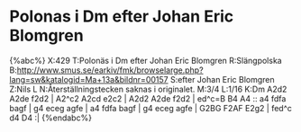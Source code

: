 # Polonas i Dm efter Johan Eric Blomgren

{%abc%}
X:429
T:Polonäs i Dm efter Johan Eric Blomgren
R:Slängpolska
B:http://www.smus.se/earkiv/fmk/browselarge.php?lang=sw&katalogid=Ma+13a&bildnr=00157
S:efter Johan Eric Blomgren
Z:Nils L
N:Återställningstecken saknas i originalet.
M:3/4
L:1/16
K:Dm
A2d2 A2de f2d2 | A2^c2 A2cd e2c2 | A2d2 A2de f2d2 | ed^c=B B4 A4 ::
a4 fdfa bagf | g4 eceg agfe | a4 fdfa bagf | g4 eceg agfe |
G2BG F2AF E2g2 | fed^c d4 D4 :|
{%endabc%}
